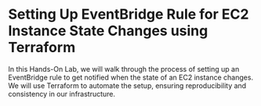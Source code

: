 # Setting Up EventBridge Rule for EC2 Instance State Changes using Terraform

In this Hands-On Lab, we will walk through the process of setting up an EventBridge rule to get notified when the state of an EC2 instance changes. We will use Terraform to automate the setup, ensuring reproducibility and consistency in our infrastructure.